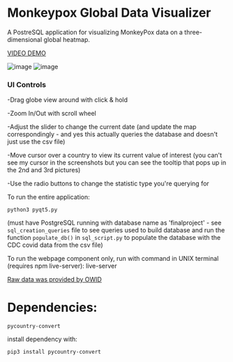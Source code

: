 # Monkeypox Global Data Visualizer

A PostreSQL application for visualizing MonkeyPox data on a three-dimensional global heatmap.

[VIDEO DEMO](https://youtu.be/Pp8j2Qmg0_I)

![image](https://user-images.githubusercontent.com/84484634/211172798-d014b173-13cc-4316-969a-2bfd4ab2cf5e.png)
![image](https://user-images.githubusercontent.com/84484634/211173524-df19a382-9574-431a-94ae-159e90767468.png)


### UI Controls
-Drag globe view around with click & hold

-Zoom In/Out with scroll wheel

-Adjust the slider to change the current date (and update the map correspondingly - and yes this actually queries the database and doesn't just use the csv file)

-Move cursor over a country to view its current value of interest (you can't see my cursor in the screenshots but you can see the tooltip that pops up in the 2nd and 3rd pictures) 

-Use the radio buttons to change the statistic type you're querying for


To run the entire application:
    
    python3 pyqt5.py
    
(must have PostgreSQL running with database name as 'finalproject' - see `sql_creation_queries` file to see queries used to build database and run the function `populate_db()` in `sql_script.py` to populate the database with the CDC covid data from the csv file)

To run the webpage component only, run with command in UNIX terminal (requires npm live-server):
    live-server

[Raw data was provided by OWID](https://github.com/owid/monkeypox)

# Dependencies:
    pycountry-convert

install dependency with:

    pip3 install pycountry-convert
